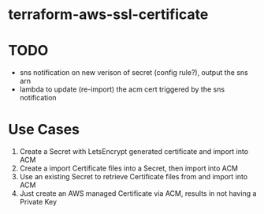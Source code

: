 # terraform-aws-ssl-certificate

# TODO
- sns notification on new verison of secret (config rule?), output the sns arn
- lambda to update (re-import) the acm cert triggered by the sns notification


# Use Cases

1. Create a Secret with LetsEncrypt generated certificate and import into ACM
2. Create a import Certificate files into a Secret, then import into ACM
3. Use an existing Secret to retrieve Certificate files from and import into ACM
4. Just create an AWS managed Certificate via ACM, results in not having a Private Key


